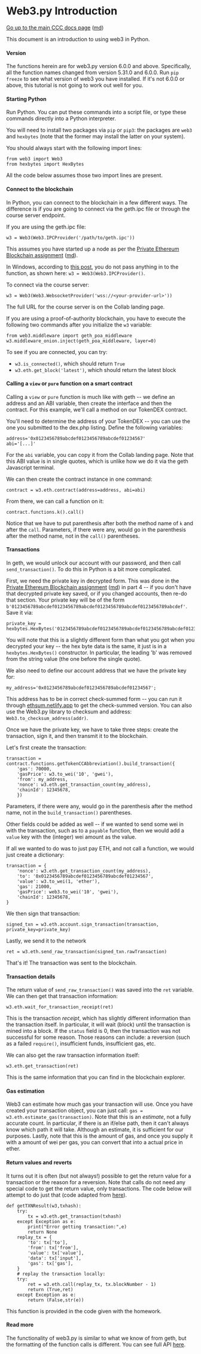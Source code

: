 Web3.py Introduction
====================

[Go up to the main CCC docs page](index.html) ([md](index.md))

This document is an introduction to using web3 in Python.

#### Version

The functions herein are for web3.py version 6.0.0 and above.  Specifically, all the function names changed from version 5.31.0 and 6.0.0.  Run `pip freeze` to see what version of web3 you have installed.  If it's not 6.0.0 or above, this tutorial is not going to work out well for you.


#### Starting Python

Run Python.  You can put these commands into a script file, or type these commands directly into a Python interpreter.

You will need to install two packages via `pip` or `pip3`: the packages are `web3` and `hexbytes` (note that the former may install the latter on your system).

You should always start with the following import lines:

```
from web3 import Web3
from hexbytes import HexBytes
```

All the code below assumes those two import lines are present.

#### Connect to the blockchain

In Python, you can connect to the blockchain in a few different ways.  The difference is if you are going to connect via the geth.ipc file or through the course server endpoint.

If you are using the geth.ipc file:

```
w3 = Web3(Web3.IPCProvider('/path/to/geth.ipc'))
```

This assumes you have started up a node as per the [Private Ethereum Blockchain assignment](../ethprivate/index.html) ([md]((../ethprivate/index.md))).

In Windows, according to [this post](https://ethereum.stackexchange.com/questions/76036/how-do-i-connect-geth-to-web3-py-using-ipc-on-windows), you do not pass anything in to the function, as shown here: `w3 = Web3(Web3.IPCProvider()`.

To connect via the course server:

```
w3 = Web3(Web3.WebsocketProvider('wss://<your-provider-url>'))
```

The full URL for the course server is on the Collab landing page.

If you are using a proof-of-authority blockchain, you have to execute the following two commands after you initialize the `w3` variable:

```
from web3.middleware import geth_poa_middleware
w3.middleware_onion.inject(geth_poa_middleware, layer=0)
```

To see if you are connected, you can try:

- `w3.is_connected()`, which should return `True`
- `w3.eth.get_block('latest')`, which should return the latest block

#### Calling a `view` or `pure` function on a smart contract

Calling a `view` or `pure` function is much like with geth -- we define an address and an ABI variable, then create the interface and then the contract.  For this example, we'll call a method on our TokenDEX contract.

You'll need to determine the address of your TokenDEX -- you can use the one you submitted to the dex.php listing.  Define the following variables:

```
address='0x0123456789abcdef0123456789abcdef01234567'
abi='[...]'
```

For the `abi` variable, you can copy it from the Collab landing page.  Note that this ABI value is in single quotes, which is unlike how we do it via the geth Javascript terminal.

We can then create the contract instance in one command:

```
contract = w3.eth.contract(address=address, abi=abi)
```

From there, we can call a function on it:

```
contract.functions.k().call()
```

Notice that we have to put parenthesis after both the method name of `k` and after the `call`.  Parameters, if there were any, would go in the parenthesis after the method name, not in the `call()` parentheses.

#### Transactions

In geth, we would unlock our account with our password, and then call `send_transaction()`.  To do this in Python is a bit more complicated.

First, we need the private key in decrypted form.  This was done in the [Private Ethereum Blockchain assignment](ethprivate/index.html) ([md](ethprivate/index.md)) in part 4 -- if you don't have that decrypted private key saved, or if you changed accounts, then re-do that section.  Your private key will be of the form `b'0123456789abcdef0123456789abcdef0123456789abcdef0123456789abcdef'`.  Save it via:

```
private_key = hexbytes.HexBytes('0123456789abcdef0123456789abcdef0123456789abcdef0123456789abcdef')
```

You will note that this is a slightly different form than what you got when you decrypted your key -- the hex byte data is the same, it just is in a `hexbytes.HexBytes()` constructor.  In particular, the leading 'b' was removed from the string value (the one before the single quote).

We also need to define our account address that we have the private key for:

```
my_address='0x0123456789abcdef0123456789abcdef01234567';
```

This address has to be in correct check-summed form -- you can run it through [ethsum.netlify.app](https://ethsum.netlify.app/) to get the check-summed version.  You can also use the Web3.py library to checksum and address: `Web3.to_checksum_address(addr)`.

Once we have the private key, we have to take three steps: create the transaction, sign it, and then transmit it to the blockchain.

Let's first create the transaction:

```
transaction = contract.functions.getTokenCCAbbreviation().build_transaction({
    'gas': 70000,
    'gasPrice': w3.to_wei('10', 'gwei'),
    'from': my_address,
    'nonce': w3.eth.get_transaction_count(my_address),
    'chainId': 12345678,
    })
```

Parameters, if there were any, would go in the parenthesis after the method name, not in the `build_transaction()` parentheses.

Other fields could be added as well -- if we wanted to send some wei in with the transaction, such as to a `payable` function, then we would add a `value` key with the (integer) wei amount as the value.

If all we wanted to do was to just pay ETH, and not call a function, we would just create a dictionary:

```
transaction = {
    'nonce': w3.eth.get_transaction_count(my_address),
    'to': '0x0123456789abcdef0123456789abcdef01234567',
    'value': w3.to_wei(1, 'ether'),
    'gas': 21000,
    'gasPrice': web3.to_wei('10', 'gwei'),
    'chainId': 12345678,
}
```

We then sign that transaction:

```
signed_txn = w3.eth.account.sign_transaction(transaction, private_key=private_key)
```

Lastly, we send it to the network

```
ret = w3.eth.send_raw_transaction(signed_txn.rawTransaction)
```

That's it!  The transaction was sent to the blockchain.

#### Transaction details

The return value of `send_raw_transaction()` was saved into the `ret` variable.  We can then get that transaction information:

```
w3.eth.wait_for_transaction_receipt(ret)
```

This is the transaction *receipt*, which has slightly different information than the transaction itself.  In particular, it will wait (block) until the transaction is mined into a block.  If the `status` field is 0, then the transaction was not successful for some reason. Those reasons can include: a reversion (such as a failed `require()`, insufficient funds, insufficient gas, etc.

We can also get the raw transaction information itself:

```
w3.eth.get_transaction(ret)
```

This is the same information that you can find in the blockchain explorer.


#### Gas estimation

Web3 can estimate how much gas your transaction will use.  Once you have created your transaction object, you can just call: `gas = w3.eth.estimate_gas(transaction)`.  Note that this is an *estimate*, not a fully accurate count.  In particular, if there is an if/else path, then it can't always know which path it will take.  Although an estimate, it is sufficient for our purposes.  Lastly, note that this is the amount of gas, and once you supply it with a amount of wei per gas, you can convert that into a actual price in ether.


#### Return values and reverts

It turns out it is often (but not always!) possible to get the return value for a transaction or the reason for a reversion.  Note that calls do not need any special code to get the return value, only transactions.  The code below will attempt to do just that (code adapted from [here](https://snakecharmers.ethereum.org/web3py-revert-reason-parsing/)).


```
def getTXNResult(w3,txhash):
    try:
        tx = w3.eth.get_transaction(txhash)
    except Exception as e:
        print("Error getting transaction:",e)
        return None
    replay_tx = {
        'to': tx['to'],
        'from': tx['from'],
        'value': tx['value'],
        'data': tx['input'],
        'gas': tx['gas'],
    }
    # replay the transaction locally:
    try:
        ret = w3.eth.call(replay_tx, tx.blockNumber - 1)
        return (True,ret)
    except Exception as e: 
        return (False,str(e))
```

This function is provided in the code given with the homework.


#### Read more

The functionality of web3.py is similar to what we know of from geth, but the formatting of the function calls is different.  You can see full API [here](https://web3py.readthedocs.io/en/latest/index.html).
